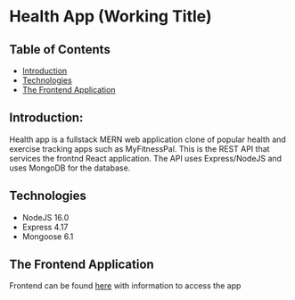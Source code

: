 # Health App (Working Title)

## Table of Contents
* [Introduction](#introduction)
* [Technologies](#technologies)
* [The Frontend Application](#the-frontend-application)

## Introduction:
Health app is a fullstack MERN web application clone of popular health and exercise tracking apps such as MyFitnessPal. This is the REST API that services the frontnd React application. The API uses Express/NodeJS and uses MongoDB for the database.

## Technologies
* NodeJS 16.0
* Express 4.17
* Mongoose 6.1

## The Frontend Application
Frontend can be found [here](https://github.com/tmullin6/HealthApp) with information to access the app
